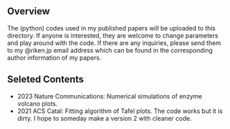 ## Overview
The (python) codes used in my published papers will be uploaded to this directory. If anyone is interested, they are welcome to change parameters and play around with the code. If there are any inquiries, please send them to my @riken.jp email address which can be found in the corresponding author information of my papers.


## Seleted Contents 
- 2023 Nature Communications: Numerical simulations of enzyme volcano plots. 
- 2021 ACS Catal: Fitting algorithm of Tafel plots. The code works but it is dirty. I hope to someday make a version 2 with cleaner code.
